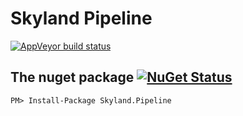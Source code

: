 Skyland Pipeline 
=====================

[![AppVeyor build status](https://img.shields.io/appveyor/ci/josephrodriguez/skyland-pipeline/master.svg?label=appveyor&style=flat-square)](https://ci.appveyor.com/project/josephrodriguez/skyland-pipeline)


## The nuget package  [![NuGet Status](http://img.shields.io/nuget/v/Skyland.Pipeline.svg?style=flat)](https://www.nuget.org/packages/Skyland.Pipeline/)

    PM> Install-Package Skyland.Pipeline